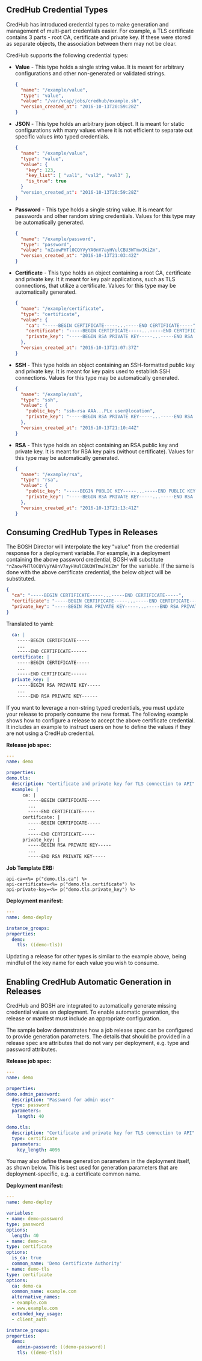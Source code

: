 ## CredHub Credential Types

CredHub has introduced credential types to make generation and management of multi-part credentials easier. For example, a TLS certificate contains 3 parts - root CA, certificate and private key. If these were stored as separate objects, the association between them may not be clear.

CredHub supports the following credential types: 

* **Value** - This type holds a single string value. It is meant for arbitrary configurations and other non-generated or validated strings. 

  ```json
  {
    "name": "/example/value",
    "type": "value",
    "value": "/var/vcap/jobs/credhub/example.sh",
    "version_created_at": "2016-10-13T20:59:28Z"
  }
  ```

* **JSON** - This type holds an arbitrary json object. It is meant for static configurations with many values where it is not efficient to separate out specific values into typed credentials. 

  ```json
  {
    "name": "/example/value",
    "type": "value",
    "value": {
      "key": 123,
      "key_list": [ "val1", "val2", "val3" ],
      "is_true": true
    }
    "version_created_at": "2016-10-13T20:59:28Z"
  }
  ```

* **Password** - This type holds a single string value. It is meant for passwords and other random string credentials. Values for this type may be automatically generated. 

  ```json
  {
    "name": "/example/password",
    "type": "password",
    "value": "nZaowPHTl0CQYVyYA0nV7ayHVulCBU3WTmwJKiZm",
    "version_created_at": "2016-10-13T21:03:42Z"
  }
  ```

* **Certificate** - This type holds an object containing a root CA, certificate and private key. It it meant for key pair applications, such as TLS connections, that utilize a certificate. Values for this type may be automatically generated. 

  ```json
  {
    "name": "/example/certificate",
    "type": "certificate",
    "value": {
      "ca": "-----BEGIN CERTIFICATE-----...-----END CERTIFICATE-----",
      "certificate": "-----BEGIN CERTIFICATE-----...-----END CERTIFICATE-----",
      "private_key": "-----BEGIN RSA PRIVATE KEY-----...-----END RSA PRIVATE KEY-----"
    },
    "version_created_at": "2016-10-13T21:07:37Z"
  }
  ```

* **SSH** - This type holds an object containing an SSH-formatted public key and private key. It is meant for key pairs used to establish SSH connections. Values for this type may be automatically generated. 

  ```json
  {
    "name": "/example/ssh",
    "type": "ssh",
    "value": {
      "public_key": "ssh-rsa AAA...PLx user@location",
      "private_key": "-----BEGIN RSA PRIVATE KEY-----...-----END RSA PRIVATE KEY-----"
    },
    "version_created_at": "2016-10-13T21:10:44Z"
  }
  ```

* **RSA** - This type holds an object containing an RSA public key and private key. It is meant for RSA key pairs (without certificate). Values for this type may be automatically generated. 

  ```json
  {
    "name": "/example/rsa",
    "type": "rsa",
    "value": {
      "public_key": "-----BEGIN PUBLIC KEY-----...-----END PUBLIC KEY-----",
      "private_key": "-----BEGIN RSA PRIVATE KEY-----...-----END RSA PRIVATE KEY-----"
    },
    "version_created_at": "2016-10-13T21:13:41Z"
  }
  ```

## Consuming CredHub Types in Releases

The BOSH Director will interpolate the key "value" from the credential response for a deployment variable. For example, in a deployment containing the above password credential, BOSH will substitute `"nZaowPHTl0CQYVyYA0nV7ayHVulCBU3WTmwJKiZm"` for the variable. If the same is done with the above certificate credential, the below object will be substituted. 

```json
{
  "ca": "-----BEGIN CERTIFICATE-----...-----END CERTIFICATE-----",
  "certificate": "-----BEGIN CERTIFICATE-----...-----END CERTIFICATE-----",
  "private_key": "-----BEGIN RSA PRIVATE KEY-----...-----END RSA PRIVATE KEY-----"
}
```

Translated to yaml:
```yaml
  ca: |
    -----BEGIN CERTIFICATE-----
    ...
    -----END CERTIFICATE------
  certificate: |
    -----BEGIN CERTIFICATE-----
    ...
    -----END CERTIFICATE------
  private_key: |
    -----BEGIN RSA PRIVATE KEY-----
    ...
    -----END RSA PRIVATE KEY------
```

If you want to leverage a non-string typed credentials, you must update your release to properly consume the new format. The following example shows how to configure a release to accept the above certificate credential. It includes an example to instruct users on how to define the values if they are not using a CredHub credential. 

**Release job spec:**
  ```yml
---
name: demo

properties:
  demo.tls:
    description: "Certificate and private key for TLS connection to API"
    example: |
        ca: |
          -----BEGIN CERTIFICATE-----
          ...
          -----END CERTIFICATE-----
        certificate: | 
          -----BEGIN CERTIFICATE-----
          ...
          -----END CERTIFICATE-----
        private_key: |
          -----BEGIN RSA PRIVATE KEY-----
          ...
          -----END RSA PRIVATE KEY-----
  ```

**Job Template ERB:**
  ```erb
api-ca=<%= p("demo.tls.ca") %>
api-certificate=<%= p("demo.tls.certificate") %>
api-private-key=<%= p("demo.tls.private_key") %>
  ```

**Deployment manifest:**
  ```yml
---
name: demo-deploy

instance_groups:
  properties:
    demo:
      tls: ((demo-tls))
  ```

Updating a release for other types is similar to the example above, being mindful of the key name for each value you wish to consume. 

## Enabling CredHub Automatic Generation in Releases

CredHub and BOSH are integrated to automatically generate missing credential values on deployment. To enable automatic generation, the release or manifest must include an appropriate configuration. 

The sample below demonstrates how a job release spec can be configured to provide generation parameters. The details that should be provided in a release spec are attributes that do not vary per deployment, e.g. type and password attributes.

**Release job spec:**
  ```yml
---
name: demo

properties:
  demo.admin_password: 
    description: "Password for admin user"
    type: password
    parameters: 
      length: 40

  demo.tls:
    description: "Certificate and private key for TLS connection to API"
    type: certificate
    parameters: 
      key_length: 4096
  ```

You may also define these generation parameters in the deployment itself, as shown below. This is best used for generation parameters that are deployment-specific, e.g. a certificate common name. 

**Deployment manifest:**
  ```yml
---
name: demo-deploy

variables: 
- name: demo-password
  type: password
  options: 
    length: 40
- name: demo-ca
  type: certificate
  options: 
    is_ca: true
    common_name: 'Demo Certificate Authority'
- name: demo-tls
  type: certificate
  options: 
    ca: demo-ca
    common_name: example.com
    alternative_names: 
    - example.com
    - www.example.com
    extended_key_usage: 
    - client_auth

instance_groups:
  properties:
    demo:
      admin-password: ((demo-password))
      tls: ((demo-tls))
  ```
